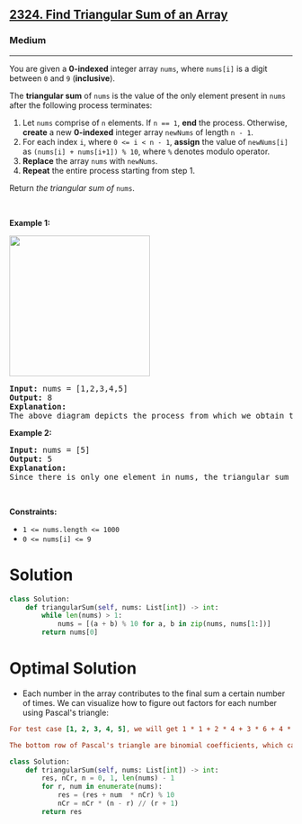 <h2><a href="https://leetcode.com/problems/find-triangular-sum-of-an-array">2324. Find Triangular Sum of an Array</a></h2><h3>Medium</h3><hr><p>You are given a <strong>0-indexed</strong> integer array <code>nums</code>, where <code>nums[i]</code> is a digit between <code>0</code> and <code>9</code> (<strong>inclusive</strong>).</p>

<p>The <strong>triangular sum</strong> of <code>nums</code> is the value of the only element present in <code>nums</code> after the following process terminates:</p>

<ol>
	<li>Let <code>nums</code> comprise of <code>n</code> elements. If <code>n == 1</code>, <strong>end</strong> the process. Otherwise, <strong>create</strong> a new <strong>0-indexed</strong> integer array <code>newNums</code> of length <code>n - 1</code>.</li>
	<li>For each index <code>i</code>, where <code>0 &lt;= i &lt;&nbsp;n - 1</code>, <strong>assign</strong> the value of <code>newNums[i]</code> as <code>(nums[i] + nums[i+1]) % 10</code>, where <code>%</code> denotes modulo operator.</li>
	<li><strong>Replace</strong> the array <code>nums</code> with <code>newNums</code>.</li>
	<li><strong>Repeat</strong> the entire process starting from step 1.</li>
</ol>

<p>Return <em>the triangular sum of</em> <code>nums</code>.</p>

<p>&nbsp;</p>
<p><strong class="example">Example 1:</strong></p>
<img alt="" src="https://assets.leetcode.com/uploads/2022/02/22/ex1drawio.png" style="width: 250px; height: 250px;" />
<pre>
<strong>Input:</strong> nums = [1,2,3,4,5]
<strong>Output:</strong> 8
<strong>Explanation:</strong>
The above diagram depicts the process from which we obtain the triangular sum of the array.</pre>

<p><strong class="example">Example 2:</strong></p>

<pre>
<strong>Input:</strong> nums = [5]
<strong>Output:</strong> 5
<strong>Explanation:</strong>
Since there is only one element in nums, the triangular sum is the value of that element itself.</pre>

<p>&nbsp;</p>
<p><strong>Constraints:</strong></p>

<ul>
	<li><code>1 &lt;= nums.length &lt;= 1000</code></li>
	<li><code>0 &lt;= nums[i] &lt;= 9</code></li>
</ul>

# Solution 
```python
class Solution:
    def triangularSum(self, nums: List[int]) -> int:
        while len(nums) > 1:
            nums = [(a + b) % 10 for a, b in zip(nums, nums[1:])]
        return nums[0]
```

# Optimal Solution 
* Each number in the array contributes to the final sum a certain number of times. We can visualize how to figure out factors for each number using Pascal's triangle:

```ini 
For test case [1, 2, 3, 4, 5], we will get 1 * 1 + 2 * 4 + 3 * 6 + 4 * 4 + 5 * 1 = 1 + 8 + 18 + 16 + 5 = 48, or 8 after modulo 10.

The bottom row of Pascal's triangle are binomial coefficients, which can be computed as nCr(n - 1, i)
```

```python
class Solution:
    def triangularSum(self, nums: List[int]) -> int:
        res, nCr, n = 0, 1, len(nums) - 1
        for r, num in enumerate(nums):
            res = (res + num  * nCr) % 10
            nCr = nCr * (n - r) // (r + 1)
        return res
```
